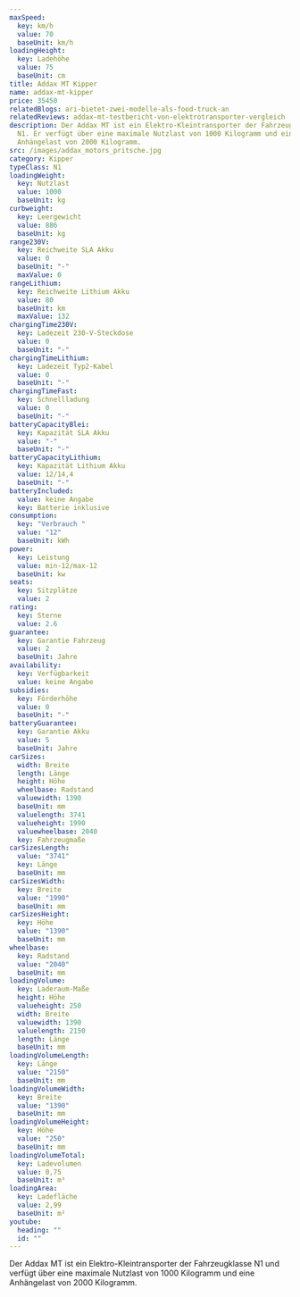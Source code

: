 ```yaml
---
maxSpeed:
  key: km/h
  value: 70
  baseUnit: km/h
loadingHeight:
  key: Ladehöhe
  value: 75
  baseUnit: cm
title: Addax MT Kipper
name: addax-mt-kipper
price: 35450
relatedBlogs: ari-bietet-zwei-modelle-als-food-truck-an
relatedReviews: addax-mt-testbericht-von-elektrotransporter-vergleich
description: Der Addax MT ist ein Elektro-Kleintransporter der Fahrzeugklasse
  N1. Er verfügt über eine maximale Nutzlast von 1000 Kilogramm und eine
  Anhängelast von 2000 Kilogramm.
src: /images/addax_motors_pritsche.jpg
category: Kipper
typeClass: N1
loadingWeight:
  key: Nutzlast
  value: 1000
  baseUnit: kg
curbweight:
  key: Leergewicht
  value: 886
  baseUnit: kg
range230V:
  key: Reichweite SLA Akku
  value: 0
  baseUnit: "-"
  maxValue: 0
rangeLithium:
  key: Reichweite Lithium Akku
  value: 80
  baseUnit: km
  maxValue: 132
chargingTime230V:
  key: Ladezeit 230-V-Steckdose
  value: 0
  baseUnit: "-"
chargingTimeLithium:
  key: Ladezeit Typ2-Kabel
  value: 0
  baseUnit: "-"
chargingTimeFast:
  key: Schnellladung
  value: 0
  baseUnit: "-"
batteryCapacityBlei:
  key: Kapazität SLA Akku
  value: "-"
  baseUnit: "-"
batteryCapacityLithium:
  key: Kapazität Lithium Akku
  value: 12/14,4
  baseUnit: "-"
batteryIncluded:
  value: keine Angabe
  key: Batterie inklusive
consumption:
  key: "Verbrauch "
  value: "12"
  baseUnit: kWh
power:
  key: Leistung
  value: min-12/max-12
  baseUnit: kw
seats:
  key: Sitzplätze
  value: 2
rating:
  key: Sterne
  value: 2.6
guarantee:
  key: Garantie Fahrzeug
  value: 2
  baseUnit: Jahre
availability:
  key: Verfügbarkeit
  value: keine Angabe
subsidies:
  key: Förderhöhe
  value: 0
  baseUnit: "-"
batteryGuarantee:
  key: Garantie Akku
  value: 5
  baseUnit: Jahre
carSizes:
  width: Breite
  length: Länge
  height: Höhe
  wheelbase: Radstand
  valuewidth: 1390
  baseUnit: mm
  valuelength: 3741
  valueheight: 1990
  valuewheelbase: 2040
  key: Fahrzeugmaße
carSizesLength:
  value: "3741"
  key: Länge
  baseUnit: mm
carSizesWidth:
  key: Breite
  value: "1990"
  baseUnit: mm
carSizesHeight:
  key: Höhe
  value: "1390"
  baseUnit: mm
wheelbase:
  key: Radstand
  value: "2040"
  baseUnit: mm
loadingVolume:
  key: Laderaum-Maße
  height: Höhe
  valueheight: 250
  width: Breite
  valuewidth: 1390
  valuelength: 2150
  length: Länge
  baseUnit: mm
loadingVolumeLength:
  key: Länge
  value: "2150"
  baseUnit: mm
loadingVolumeWidth:
  key: Breite
  value: "1390"
  baseUnit: mm
loadingVolumeHeight:
  key: Höhe
  value: "250"
  baseUnit: mm
loadingVolumeTotal:
  key: Ladevolumen
  value: 0,75
  baseUnit: m³
loadingArea:
  key: Ladefläche
  value: 2,99
  baseUnit: m²
youtube:
  heading: ""
  id: ""
---
```

Der Addax MT ist ein Elektro-Kleintransporter der Fahrzeugklasse N1 und verfügt über eine maximale Nutzlast von 1000 Kilogramm und eine Anhängelast von 2000 Kilogramm.